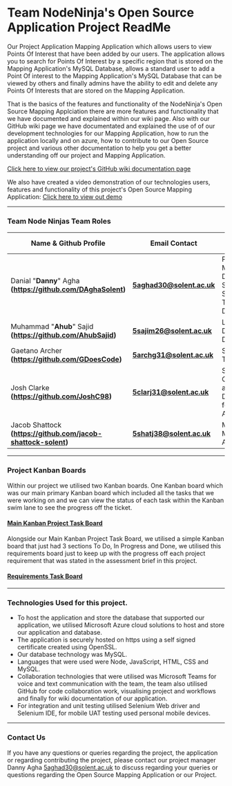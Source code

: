 # Team NodeNinja's Open Source Application Project ReadMe

Our Project Application Mapping Application which allows users to view Points Of Interest that have been added by our users. The application allows you to search for Points Of Interest by a specific region that is stored on the Mapping Application's MySQL Database, allows a standard user to add a Point Of interest to the Mapping Application's MySQL Database that can be viewed by others and finally admins have the ability to edit and delete any Points Of Interests that are stored on the Mapping Application. 

That is the basics of the features and functionality of the NodeNinja's Open Source Mapping Applciation there are more features and functionality that we have documented and explained within our wiki page. Also with our GitHub wiki page we have documentated and explained the use of of our development technologies for our Mapping Application, how to run the application locally and on azure, how to contribute to our Open Source project and various other documentation to help you get a better understanding off our project and Mapping Application.

[Click here to view our project's GitHub wiki documentation page](https://github.com/GDoesCode/COM619DevOpsGroupWork/wiki)

We also have created a video demonstration of our technologies users, features and functionality of this project's Open Source Mapping Application: [Click here to view out demo](https://youtube.com)

***

### Team Node Ninjas Team Roles

| Name & Github Profile  | Email Contact  | Role Within Project|
| ------------- | ------------- | ------------- |
| Danial "**Danny**" Agha **(https://github.com/DAghaSolent)** |**5aghad30@solent.ac.uk**|Project Manager, Development Support, Software Testing and Documentation|
|Muhammad "**Ahub**" Sajid **(https://github.com/AhubSajid)**|**5sajim26@solent.ac.uk**|Lead Developer and  Documentation|
|Gaetano Archer **(https://github.com/GDoesCode)**|**5archg31@solent.ac.uk**|Software Tester|
|Josh Clarke **(https://github.com/JoshC98)**|**5clarj31@solent.ac.uk**| Scrum Master, Cloud Solution and Deployment for Mapping Application|
|Jacob Shattock **(https://github.com/jacob-shattock-solent)**|**5shatj38@solent.ac.uk**|Monitoring of Mapping Application|

***

### Project Kanban Boards

Within our project we utilised two Kanban boards. One Kanban board which was our main primary Kanban board which included all the tasks that we were working on and we can view the status of each task within the Kanban swim lane to see the progress off the ticket.
#### [Main Kanban Project Task Board](https://github.com/users/GDoesCode/projects/1)

Alongside our Main Kanban Project Task Board, we utilised a simple Kanban board that just had 3 sections To Do, In Progress and Done, we utilised this requirements board just to keep up with the progress off each project requirement that was stated in the assessment brief in this project.
#### [Requirements Task Board](https://github.com/users/GDoesCode/projects/2/views/1)

***

### Technologies Used for this project.
* To host the application and store the database that supported our application, we utilised Microsoft Azure cloud solutions to host and store our application and database.
* The application is securely hosted on https using a self signed certificate created using OpenSSL.
* Our database technology was MySQL.
* Languages that were used were Node, JavaScript, HTML, CSS and MySQL.
* Collaboration technologies that were utilised was Microsoft Teams for voice and text communication with the team, the team also utilised GitHub for code collaboration work, visualising project and workflows and finally for wiki documentation of our application.
* For integration and unit testing utilised Selenium Web driver and Selenium IDE, for mobile UAT testing used personal mobile devices.

***

### Contact Us 

If you have any questions or queries regarding the project, the application or regarding contributing the project, please contact our project manager Danny Agha [5aghad30@solent.ac.uk](mailto:5aghad30@solent.ac.uk) to discuss regarding your queries or questions regarding the Open Source Mapping Application or our Project.